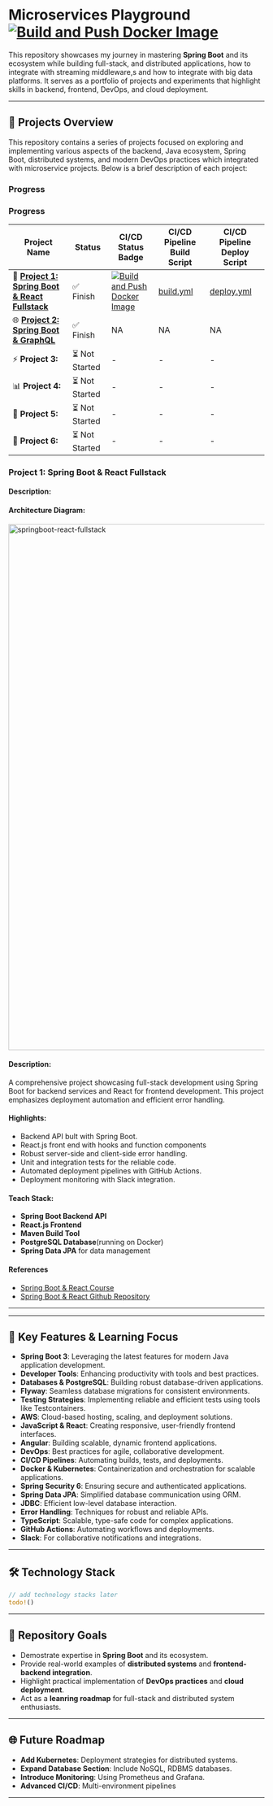 # Microservices Playground [![Build and Push Docker Image](https://github.com/Rurutia1027/microservice-playground/actions/workflows/deploy_springboot-react-fullstack.yml/badge.svg)](https://github.com/Rurutia1027/microservice-playground/actions/workflows/deploy_springboot-react-fullstack.yml)

This repository showcases my journey in mastering **Spring Boot** and its ecosystem while building full-stack, and distributed applications, how to integrate with streaming middleware,s and how to integrate with big data platforms. It serves as a portfolio of projects and experiments that highlight skills in backend, frontend, DevOps, and cloud deployment. 

---
## 📂 Projects Overview 

This repository contains a series of projects focused on exploring and implementing various aspects of the backend, Java ecosystem, Spring Boot, distributed systems, and modern DevOps practices which integrated with microservice projects. 
Below is a brief description of each project: 

### Progress 
### Progress 
| Project Name                                                          | Status        | CI/CD Status Badge  | CI/CD Pipeline Build Script | CI/CD Pipeline Deploy Script |
| --------------------------------------------------------------------- | ------------- | ------------------- | --------------------------- | ---------------------------- |
| 🚀 **[Project 1: Spring Boot & React Fullstack](./springboot-react-fullstack/)** | ✅ Finish | [![Build and Push Docker Image](https://github.com/Rurutia1027/microservice-playground/actions/workflows/build_springboot-react-fullstack.yml/badge.svg)](https://github.com/Rurutia1027/microservice-playground/actions/workflows/build_springboot-react-fullstack.yml) | [build.yml](https://github.com/Rurutia1027/microservice-playground/blob/main/.github/workflows/build_springboot-react-fullstack.yml) | [deploy.yml](https://github.com/Rurutia1027/microservice-playground/blob/main/.github/workflows/deploy_springboot-react-fullstack.yml) |
| 🌐 **[Project 2: Spring Boot & GraphQL](./springboot-graphql)**                                                      | ✅ Finish | NA                   | NA                          | NA                            |
| ⚡ **Project 3:**                                                      | ⏳ Not Started | -                   | -                           | -                            |
| 📊 **Project 4:**                                                      | ⏳ Not Started | -                   | -                           | -                            |
| 🔄 **Project 5:**                                                      | ⏳ Not Started | -                   | -                           | -                            |
| 🔐 **Project 6:**                                                      | ⏳ Not Started | -                   | -                           | -                            |

### Project 1: Spring Boot & React Fullstack

#### Description:
#### Architecture Diagram: 

<img width="1035" alt="springboot-react-fullstack" src="https://github.com/user-attachments/assets/d0c6bfe6-9c99-4e54-bc35-80b258a4786a" />

#### Description:
A comprehensive project showcasing full-stack development using Spring Boot for backend services and React for frontend development. 
This project emphasizes deployment automation and efficient error handling. 

#### Highlights: 
- Backend API bult with Spring Boot. 
- React.js front end with hooks and function components 
- Robust server-side and client-side error handling. 
- Unit and integration tests for the reliable code. 
- Automated deployment pipelines with GitHub Actions. 
- Deployment monitoring with Slack integration. 

#### Teach Stack: 
- **Spring Boot Backend API**
- **React.js Frontend**
- **Maven Build Tool**
- **PostgreSQL Database**(running on Docker)
- **Spring Data JPA** for data management

#### References 
- [Spring Boot & React Course](https://www.amigoscode.com/p/full-stack-spring-boot-react)
- [Spring Boot & React Github Repository](https://github.com/amigoscode/spring-boot-fullstack-professional)

--- 

---

## 🌟 Key Features & Learning Focus
- **Spring Boot 3**: Leveraging the latest features for modern Java application development.
- **Developer Tools**: Enhancing productivity with tools and best practices.
- **Databases & PostgreSQL**: Building robust database-driven applications.
- **Flyway**: Seamless database migrations for consistent environments.
- **Testing Strategies**: Implementing reliable and efficient tests using tools like Testcontainers.
- **AWS**: Cloud-based hosting, scaling, and deployment solutions.
- **JavaScript & React**: Creating responsive, user-friendly frontend interfaces.
- **Angular**: Building scalable, dynamic frontend applications.
- **DevOps**: Best practices for agile, collaborative development.
- **CI/CD Pipelines**: Automating builds, tests, and deployments.
- **Docker & Kubernetes**: Containerization and orchestration for scalable applications.
- **Spring Security 6**: Ensuring secure and authenticated applications.
- **Spring Data JPA**: Simplified database communication using ORM.
- **JDBC**: Efficient low-level database interaction.
- **Error Handling**: Techniques for robust and reliable APIs.
- **TypeScript**: Scalable, type-safe code for complex applications.
- **GitHub Actions**: Automating workflows and deployments.
- **Slack**: For collaborative notifications and integrations.
--- 

## 🛠️ Technology Stack
```rust 
// add technology stacks later 
todo!()
```

--- 

## 🧭 Repository Goals
- Demostrate expertise in **Spring Boot** and its ecosystem.
- Provide real-world examples of **distributed systems** and **frontend-backend integration**.
- Highlight practical implementation of **DevOps practices** and **cloud deployment**.
- Act as a **leanring roadmap** for full-stack and distributed system enthusiasts. 

--- 

## 🌐 Future Roadmap
- **Add Kubernetes**: Deployment strategies for distributed systems. 
- **Expand Database Section**: Include NoSQL, RDBMS databases.
- **Introduce Monitoring**: Using Prometheus and Grafana. 
- **Advanced CI/CD**: Multi-environment pipelines 

--- 
